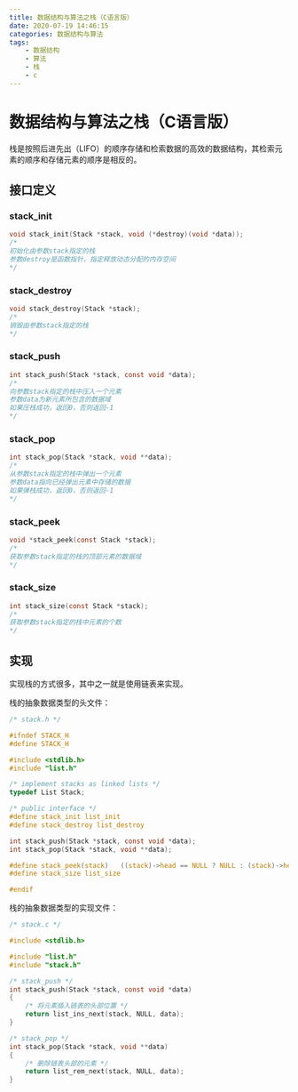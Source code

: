 ```yaml
---
title: 数据结构与算法之栈（C语言版）
date: 2020-07-19 14:46:15
categories: 数据结构与算法
tags:
	- 数据结构
	- 算法
	- 栈
	- c
---
```


# 数据结构与算法之栈（C语言版）

栈是按照后进先出（LIFO）的顺序存储和检索数据的高效的数据结构，其检索元素的顺序和存储元素的顺序是相反的。

## 接口定义

### stack_init

~~~c
void stack_init(Stack *stack, void (*destroy)(void *data));
/*
初始化由参数stack指定的栈
参数destroy是函数指针，指定释放动态分配的内存空间
*/
~~~

### stack_destroy

~~~c
void stack_destroy(Stack *stack);
/*
销毁由参数stack指定的栈
*/
~~~

### stack_push

~~~c
int stack_push(Stack *stack, const void *data);
/*
向参数stack指定的栈中压入一个元素
参数data为新元素所包含的数据域
如果压栈成功，返回0，否则返回-1
*/
~~~

### stack_pop

~~~c
int stack_pop(Stack *stack, void **data);
/*
从参数stack指定的栈中弹出一个元素
参数data指向已经弹出元素中存储的数据
如果弹栈成功，返回0，否则返回-1
*/
~~~

### stack_peek

~~~c
void *stack_peek(const Stack *stack);
/*
获取参数stack指定的栈的顶部元素的数据域
*/
~~~

### stack_size

~~~c
int stack_size(const Stack *stack);
/*
获取参数stack指定的栈中元素的个数
*/
~~~

## 实现

实现栈的方式很多，其中之一就是使用链表来实现。

栈的抽象数据类型的头文件：

~~~c
/* stack.h */

#ifndef STACK_H
#define STACK_H

#include <stdlib.h>
#include "list.h"

/* implement stacks as linked lists */
typedef List Stack;

/* public interface */
#define stack_init list_init
#define stack_destroy list_destroy

int stack_push(Stack *stack, const void *data);
int stack_pop(Stack *stack, void **data);

#define stack_peek(stack)	((stack)->head == NULL ? NULL : (stack)->head->data)
#define stack_size list_size

#endif
~~~

栈的抽象数据类型的实现文件：

~~~c
/* stack.c */

#include <stdlib.h>

#include "list.h"
#include "stack.h"

/* stack_push */
int stack_push(Stack *stack, const void *data)
{
    /* 将元素插入链表的头部位置 */
    return list_ins_next(stack, NULL, data);
}

/* stack_pop */
int stack_pop(Stack *stack, void **data)
{
    /* 删除链表头部的元素 */
    return list_rem_next(stack, NULL, data);
}
~~~

